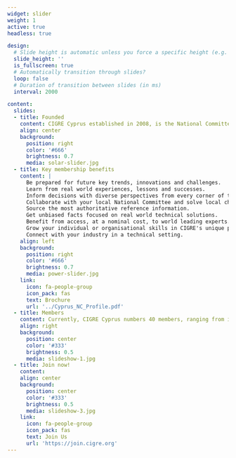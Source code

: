 ```yaml
---
widget: slider
weight: 1
active: true
headless: true

design:
  # Slide height is automatic unless you force a specific height (e.g. '400px')
  slide_height: ''
  is_fullscreen: true
  # Automatically transition through slides?
  loop: false
  # Duration of transition between slides (in ms)
  interval: 2000

content:
  slides:
  - title: Founded
    content: CIGRE Cyprus established in 2008, is the National Committee and local representative organisation of CIGRE in Cyprus.
    align: center
    background:
      position: right
      color: '#666'
      brightness: 0.7
      media: solar-slider.jpg
  - title: Key membership benefits
    content: |
      Be prepared for future key trends, innovations and challenges.
      Learn from real world experiences, lessons and successes.
      Inform decisions with diverse perspectives from every corner of the world.
      Collaborate with your local National Committee and solve local challenges.
      Source the most authoritative reference information.
      Get unbiased facts focused on real world technical solutions.
      Benefit from access, at a nominal cost, to world leading experts.
      Grow your individual or organisational skills in CIGRE's unique peer to peer environment.
      Connect with your industry in a technical setting.
    align: left
    background:
      position: right
      color: '#666'
      brightness: 0.7
      media: power-slider.jpg
    link:
      icon: fa-people-group
      icon_pack: fas
      text: Brochure
      url: '../Cyprus_NC_Profile.pdf'
  - title: Members
    content: Currently, CIGRE Cyprus numbers 40 members, ranging from individuals to large scale companies (such as, TSOC, DSOC, EAC, Vassiliko) and universities (such as, UCY, CUT, Frederick University).
    align: right
    background:
      position: center
      color: '#333'
      brightness: 0.5
      media: slideshow-1.jpg
  - title: Join now!
    content: 
    align: center
    background:
      position: center
      color: '#333'
      brightness: 0.5
      media: slideshow-3.jpg
    link:
      icon: fa-people-group
      icon_pack: fas
      text: Join Us
      url: 'https://join.cigre.org'
---
```

